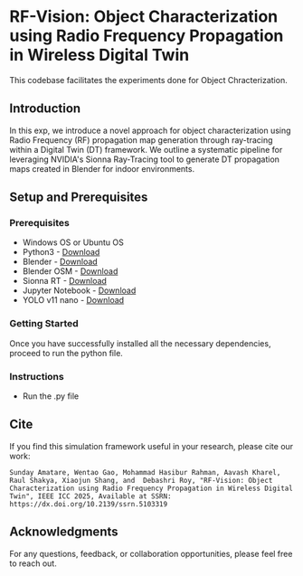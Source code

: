 # RF-Vision: Object Characterization using Radio Frequency Propagation in Wireless Digital Twin

This codebase facilitates the experiments done for Object Chracterization.

## Introduction

In this exp, we introduce a novel approach for object characterization using Radio Frequency (RF) propagation map generation through ray-tracing within a Digital Twin (DT) framework. We outline a systematic pipeline for leveraging NVIDIA's Sionna Ray-Tracing tool to generate DT propagation maps created in Blender for indoor environments.

## Setup and Prerequisites

### Prerequisites

- Windows OS or Ubuntu OS
- Python3 - [Download](https://www.python.org/downloads/)
- Blender - [Download](https://www.blender.org/download/)
- Blender OSM - [Download](https://github.com/vvoovv/blosm)
- Sionna RT - [Download](https://nvlabs.github.io/sionna/installation.html)
- Jupyter Notebook - [Download](https://nvlabs.github.io/sionna/installation.html)
- YOLO v11 nano - [Download](https://docs.ultralytics.com/models/yolo11/)

### Getting Started

Once you have successfully installed all the necessary dependencies, proceed to run the python file.
### Instructions

- Run the .py file

## Cite

If you find this simulation framework useful in your research, please cite our work:

```Sunday Amatare, Wentao Gao, Mohammad Hasibur Rahman, Aavash Kharel, Raul Shakya, Xiaojun Shang, and  Debashri Roy, "RF-Vision: Object Characterization using Radio Frequency Propagation in Wireless Digital Twin", IEEE ICC 2025, Available at SSRN: https://dx.doi.org/10.2139/ssrn.5103319```

## Acknowledgments
For any questions, feedback, or collaboration opportunities, please feel free to reach out.
